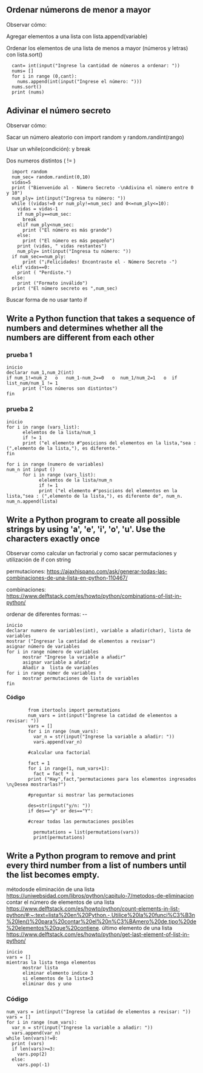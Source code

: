 ## Ordenar númerons de menor a mayor

Observar cómo: 

Agregar elementos a una lista con lista.append(variable)

Ordenar los elementos de una lista de menos a mayor (números y letras) con lista.sort()

      cant= int(input("Ingrese la cantidad de números a ordenar: "))
      nums= []
      for i in range (0,cant):
        nums.append(int(input("Ingrese el número: ")))
      nums.sort()
      print (nums)

## Adivinar el número secreto

Observar cómo: 

Sacar un número aleatorio con import random y  random.randint(rango)

Usar un while(condición): y break  

Dos numeros distintos ( != )

      import random
      num_sec= random.randint(0,10)
      vidas=5
      print ("Bienvenido al - Nùmero Secreto -\nAdivina el nùmero entre 0 y 10")
      num_ply= int(input("Ingresa tu número: "))
      while ((vidas!=0 or num_ply!=num_sec) and 0<=num_ply<=10):
        vidas = vidas-1
        if num_ply==num_sec:
          break
        elif num_ply<num_sec:
          print ("El número es más grande")
        else:
          print ("El número es más pequeño")
        print (vidas, " vidas restantes")
        num_ply= int(input("Ingresa tu número: "))  
      if num_sec==num_ply:
          print ("¡Felicidades! Encontraste el - Número Secreto -")
      elif vidas==0:
        print ( "Perdiste.")
      else:
        print ("Formato inválido")
      print ("El número secreto es ",num_sec)

Buscar forma de no usar tanto if

## Write a Python function that takes a sequence of numbers and determines whether all the numbers are different from each other

### prueba 1

    inicio
    declarar num_1,num_2(int)
    if num_1!=num_2   o   num_1-num_2==0   o  num_1/num_2=1   o  if list_num/num_1 != 1 
          print ("los números son distintos")
    fin
    
### prueba 2

    inicio
    for i in range (vars_list):
          elelemtos de la lista/num_1
          if != 1 
          print ("el elemento #"posicions del elementos en la lista,"sea : (",elemento de la lista,"), es diferente."
    fin

    for i in range (numero de variables)
    num_n int input ()
          for i in range (vars_list):
                elelemtos de la lista/num_n
                if != 1 
                print ("el elemento #"posicions del elementos en la lista,"sea : (",elemento de la lista,"), es diferente de", num_n.
    num_n.append(lista)


## Write a Python program to create all possible strings by using 'a', 'e', 'i', 'o', 'u'. Use the characters exactly once

 Observar como calcular un factrorial y como sacar permutaciones y utilización de if con string

 permutaciones:  https://ajaxhispano.com/ask/generar-todas-las-combinaciones-de-una-lista-en-python-110467/
 
 combinaciones: https://www.delftstack.com/es/howto/python/combinations-of-list-in-python/
 
 ordenar de diferentes formas: --

    inicio
    declarar numero de variables(int), variable a añadir(char), lista de variables
    mostrar ("Ingresar la cantidad de elementos a revisar")
    asignar número de variables
    for i in range número de variables 
          mostrar "Ingrese la variable a añadir"
          asignar variable a añadir
          Añadir a  lista de variables
    for i in range númer de variables !
          mostrar permutaciones de lista de variables
    fin

#### Código

            from itertools import permutations
            num_vars = int(input("Ingrese la catidad de elementos a revisar: "))
            vars = []
            for i in range (num_vars):
              var_n = str(input("Ingrese la variable a añadir: "))
              vars.append(var_n)
              
            #calcular una factorial
            
            fact = 1
            for i in range(1, num_vars+1):
              fact = fact * i
            print ("Hay",fact,"permutaciones para los elementos ingresados \n¿Desea mostrarlas?")
            
            #preguntar si mostrar las permutaciones
            
            des=str(input("y/n: "))
            if des=="y" or des=="Y":
            
            #crear todas las permutaciones posibles
            
              permutations = list(permutations(vars))
              print(permutations)      

## Write a Python program to remove and print every third number from a list of numbers until the list becomes empty.
métodosde eliminación de una lista 
 https://uniwebsidad.com/libros/python/capitulo-7/metodos-de-eliminacion
contar el número de elementos de una lista 
 https://www.delftstack.com/es/howto/python/count-elements-in-list-python/#:~:text=lista%20en%20Python.-,Utilice%20la%20funci%C3%B3n%20len()%20para%20contar%20el%20n%C3%BAmero%20de,tipo%20de%20elementos%20que%20contiene.
último elemento de una lista 
 https://www.delftstack.com/es/howto/python/get-last-element-of-list-in-python/

    inicio
    vars = []
    mientras la lista tenga elementos 
          mostrar lista
          eliminar elemento indice 3
          si elementos de la lista<3
          eliminar dos y uno 


### Código

    num_vars = int(input("Ingrese la catidad de elementos a revisar: "))
    vars = []
    for i in range (num_vars):
      var_n = str(input("Ingrese la variable a añadir: "))
      vars.append(var_n)
    while len(vars)!=0:
      print (vars)
      if len(vars)>=3:
        vars.pop(2)
      else:
        vars.pop(-1)
